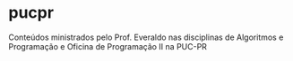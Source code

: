 # pucpr
Conteúdos ministrados pelo Prof. Everaldo nas disciplinas de Algoritmos e Programação e Oficina de Programação II na PUC-PR
